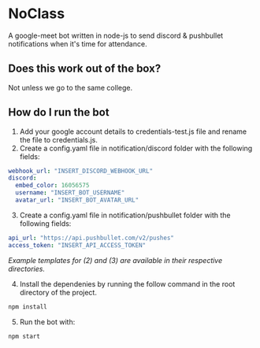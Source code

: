 # NoClass

A google-meet bot written in node-js to send discord & pushbullet notifications when it's time for attendance.

## Does this work out of the box?

Not unless we go to the same college.

## How do I run the bot

1. Add your google account details to credentials-test.js file and rename the file to credentials.js.
2. Create a config.yaml file in notification/discord folder with the following fields:

```yaml
webhook_url: "INSERT_DISCORD_WEBHOOK_URL"
discord:
  embed_color: 16056575
  username: "INSERT_BOT_USERNAME"
  avatar_url: "INSERT_BOT_AVATAR_URL"
```

3. Create a config.yaml file in notification/pushbullet folder with the following fields:

```yaml
api_url: "https://api.pushbullet.com/v2/pushes"
access_token: "INSERT_API_ACCESS_TOKEN"
```

_Example templates for (2) and (3) are available in their respective directories._

4. Install the dependenies by running the follow command in the root directory of the project.

```bash
npm install
```

5. Run the bot with:

```bash
npm start
```
